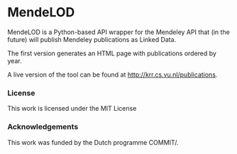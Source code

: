 # MendeLOD

MendeLOD is a Python-based API wrapper for the Mendeley API that (in the future) will publish Mendeley publications as Linked Data. 

The first version generates an HTML page with publications ordered by year.

A live version of the tool can be found at <http://krr.cs.vu.nl/publications>.

### License
This work is licensed under the MIT License

### Acknowledgements
This work was funded by the Dutch programme COMMIT/.
